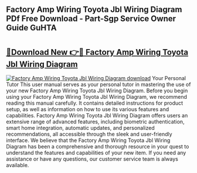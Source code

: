 ## Factory Amp Wiring Toyota Jbl Wiring Diagram PDf Free Download - Part-Sgp Service Owner Guide GuHTA

# <h2><a href="http://dflqbq.blite.top/?on=Factory+Amp+Wiring+Toyota+Jbl+Wiring+Diagram">🔗Download New 👉🔴 Factory Amp Wiring Toyota Jbl Wiring Diagram</a></h2>

[![Factory Amp Wiring Toyota Jbl Wiring Diagram download](https://i.imgur.com/lujVjoI.png)](http://dflqbq.blite.top/?on=Factory+Amp+Wiring+Toyota+Jbl+Wiring+Diagram)
Your Personal Tutor This user manual serves as your personal tutor in mastering the use of your new Factory Amp Wiring Toyota Jbl Wiring Diagram. Before you begin using your Factory Amp Wiring Toyota Jbl Wiring Diagram, we recommend reading this manual carefully. It contains detailed instructions for product setup, as well as information on how to use its various features and capabilities. Factory Amp Wiring Toyota Jbl Wiring Diagram offers users an extensive range of advanced features, including biometric authentication, smart home integration, automatic updates, and personalized recommendations, all accessible through the sleek and user-friendly interface. We believe that the Factory Amp Wiring Toyota Jbl Wiring Diagram has been a comprehensive and thorough resource in your quest to understand the features and capabilities of your new item. If you need any assistance or have any questions, our customer service team is always available.
